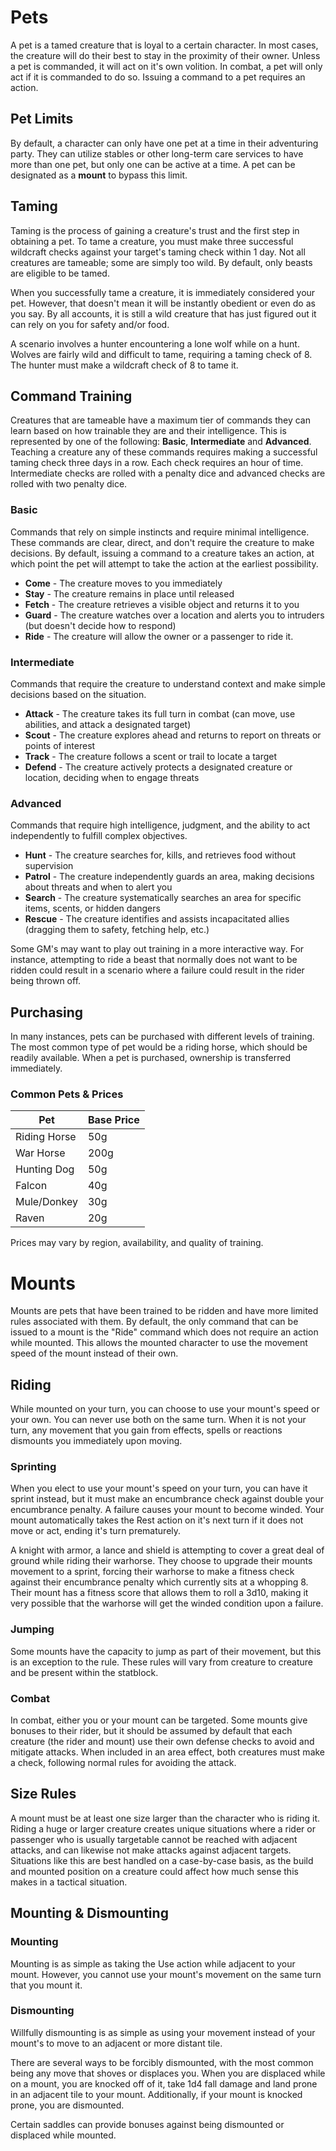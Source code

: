 


# Pets

<div class="triangle-line"></div>

A pet is a tamed creature that is loyal to a certain character. In most cases, the creature will do their best to stay in the proximity of their owner. Unless a pet is commanded, it will act on it's own volition. 
In combat, a pet will only act if it is commanded to do so. Issuing a command to a pet requires an action.

## Pet Limits

By default, a character can only have one pet at a time in their adventuring party. They can utilize stables or other long-term care services to have more than one pet, but only one can be active at a time. A pet can be designated as a <b>mount</b> to bypass this limit. 


<div class="triangle-line"></div>

## Taming

Taming is the process of gaining a creature's trust and the first step in obtaining a pet. To tame a creature, you must make three successful wildcraft checks against your target's taming check within 1 day. Not all creatures are tameable; some are simply too wild.
By default, only beasts are eligible to be tamed.

When you successfully tame a creature, it is immediately considered your pet. However, that doesn't mean it will be instantly obedient or even do as you say. By all accounts, it is still a wild creature that has just figured out it can rely on you for safety and/or food.  

<div class="example-box">A scenario involves a hunter encountering a lone wolf while on a hunt. Wolves are fairly wild and difficult to tame, requiring a taming check of 8. The hunter must make a wildcraft check of 8 to tame it.</div>

<div class="triangle-line"></div>

## Command Training

Creatures that are tameable have a maximum tier of commands they can learn based on how trainable they are and their intelligence. This is represented by one of the following: <b>Basic</b>, <b>Intermediate</b> and <b>Advanced</b>. Teaching a creature any of these commands requires making a successful taming check three days in a row. Each check requires an hour of time. Intermediate checks are rolled with a penalty dice and advanced checks are rolled with two penalty dice.

### Basic

Commands that rely on simple instincts and require minimal intelligence. These commands are clear, direct, and don't require the creature to make decisions. By default, issuing a command to a creature takes an action, at which point the pet will attempt to take the action at the earliest possibility.

- **Come** - The creature moves to you immediately
- **Stay** - The creature remains in place until released
- **Fetch** - The creature retrieves a visible object and returns it to you
- **Guard** - The creature watches over a location and alerts you to intruders (but doesn't decide how to respond)
- **Ride** - The creature will allow the owner or a passenger to ride it. 
### Intermediate

Commands that require the creature to understand context and make simple decisions based on the situation.

- **Attack** - The creature takes its full turn in combat (can move, use abilities, and attack a designated target)
- **Scout** - The creature explores ahead and returns to report on threats or points of interest
- **Track** - The creature follows a scent or trail to locate a target
- **Defend** - The creature actively protects a designated creature or location, deciding when to engage threats

### Advanced

Commands that require high intelligence, judgment, and the ability to act independently to fulfill complex objectives.

- **Hunt** - The creature searches for, kills, and retrieves food without supervision
- **Patrol** - The creature independently guards an area, making decisions about threats and when to alert you
- **Search** - The creature systematically searches an area for specific items, scents, or hidden dangers
- **Rescue** - The creature identifies and assists incapacitated allies (dragging them to safety, fetching help, etc.)

<div class="note-box">Some GM's may want to play out training in a more interactive way. For instance, attempting to ride a beast that normally does not want to be ridden could result in a scenario where a failure could result in the rider being thrown off.</div>

<div class="triangle-line"></div>

## Purchasing

In many instances, pets can be purchased with different levels of training. The most common type of pet would be a riding horse, which should be readily available. When a pet is purchased, ownership is transferred immediately.

### Common Pets & Prices

| Pet | Base Price |
|-----|------------|
| Riding Horse | 50g |
| War Horse | 200g |
| Hunting Dog | 50g |
| Falcon | 40g |
| Mule/Donkey | 30g |
| Raven | 20g |

<div class="note-box">Prices may vary by region, availability, and quality of training.</div>


# Mounts

Mounts are pets that have been trained to be ridden and have more limited rules associated with them. By default, the only command that can be issued to a mount is the "Ride" command which does not require an action while mounted. This allows the mounted character to use the movement speed of the mount instead of their own.

<div class="triangle-line"></div>

## Riding

While mounted on your turn, you can choose to use your mount's speed or your own. You can never use both on the same turn. When it is not your turn, any movement that you gain from effects, spells or reactions dismounts you immediately upon moving.

### Sprinting

When you elect to use your mount's speed on your turn, you can have it sprint instead, but it must make an encumbrance check against double your encumbrance penalty. A failure causes your mount to become winded. Your mount automatically takes the Rest action on it's next turn if it does not move or act, ending it's turn prematurely. 

<div class="example-box">A knight with armor, a lance and shield is attempting to cover a great deal of ground while riding their warhorse. They choose to upgrade their mounts movement to a sprint, forcing their warhorse to make a fitness check 
against their encumbrance penalty which currently sits at a whopping 8. Their mount has a fitness score that allows them to roll a 3d10, making it very possible that the warhorse will get the winded condition upon a failure.</div>

### Jumping

Some mounts have the capacity to jump as part of their movement, but this is an exception to the rule. These rules will vary from creature to creature and be present within the statblock.

### Combat

In combat, either you or your mount can be targeted. Some mounts give bonuses to their rider, but it should be assumed by default that each creature (the rider and mount) use their own defense checks to avoid and mitigate attacks. When included in an area effect, both creatures must make a check, following normal rules for avoiding the attack.

<div class="triangle-line"></div>

## Size Rules

A mount must be at least one size larger than the character who is riding it. Riding a huge or larger creature creates unique situations where a rider or passenger who is usually targetable cannot be reached with adjacent attacks, and can likewise not make attacks against adjacent targets. Situations like this are best handled on a case-by-case basis, as the build and mounted position on a creature could affect how much sense this makes in a tactical situation.

<div class="triangle-line"></div>

## Mounting & Dismounting

### Mounting

Mounting is as simple as taking the Use action while adjacent to your mount. However, you cannot use your mount's movement on the same turn that you mount it.

### Dismounting

Willfully dismounting is as simple as using your movement instead of your mount's to move to an adjacent or more distant tile.

There are several ways to be forcibly dismounted, with the most common being any move that shoves or displaces you. When you are displaced while on a mount, you are knocked off of it, take 1d4 fall damage and land prone in an adjacent tile to your mount. Additionally, if your mount is knocked prone, you are dismounted. 

Certain saddles can provide bonuses against being dismounted or displaced while mounted.

